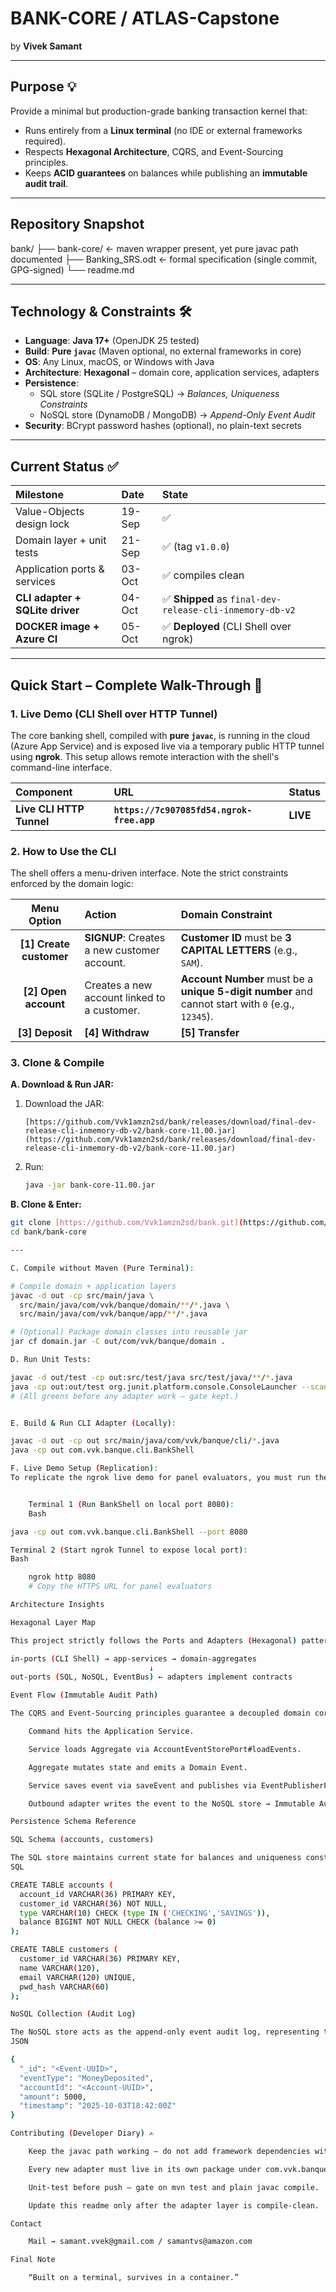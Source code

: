 # BANK-CORE / ATLAS-Capstone
by **Vivek Samant**

---

## Purpose 💡
Provide a minimal but production-grade banking transaction kernel that:
* Runs entirely from a **Linux terminal** (no IDE or external frameworks required).
* Respects **Hexagonal Architecture**, CQRS, and Event-Sourcing principles.
* Keeps **ACID guarantees** on balances while publishing an **immutable audit trail**.

---
## Repository Snapshot

bank/
├── bank-core/ ← maven wrapper present, yet pure javac path documented
├── Banking_SRS.odt ← formal specification (single commit, GPG-signed)
└── readme.md

---

## Technology & Constraints 🛠️
* **Language**: **Java 17+** (OpenJDK 25 tested)
* **Build**: **Pure `javac`** (Maven optional, no external frameworks in core)
* **OS**: Any Linux, macOS, or Windows with Java
* **Architecture**: **Hexagonal** – domain core, application services, adapters
* **Persistence**:
    * SQL store (SQLite / PostgreSQL) → *Balances, Uniqueness Constraints*
    * NoSQL store (DynamoDB / MongoDB) → *Append-Only Event Audit*
* **Security**: BCrypt password hashes (optional), no plain-text secrets

---

## Current Status ✅

| Milestone | Date | State |
| :--- | :--- | :--- |
| Value-Objects design lock | 19-Sep | ✅ |
| Domain layer + unit tests | 21-Sep | ✅ (tag `v1.0.0`) |
| Application ports & services | 03-Oct | ✅ compiles clean |
| **CLI adapter + SQLite driver** | 04-Oct | ✅ **Shipped** as `final-dev-release-cli-inmemory-db-v2` |
| **DOCKER image + Azure CI** | 05-Oct | ✅ **Deployed** (CLI Shell over ngrok) |

---

## Quick Start – Complete Walk-Through 🚀

### 1. Live Demo (CLI Shell over HTTP Tunnel)

The core banking shell, compiled with **pure `javac`**, is running in the cloud (Azure App Service) and is exposed live via a temporary public HTTP tunnel using **ngrok**. This setup allows remote interaction with the shell's command-line interface.

| Component | URL | Status |
| :--- | :--- | :--- |
| **Live CLI HTTP Tunnel** | **`https://7c907085fd54.ngrok-free.app`** | **LIVE** |

### 2. How to Use the CLI

The shell offers a menu-driven interface. Note the strict constraints enforced by the domain logic:

| Menu Option | Action | Domain Constraint |
| :---: | :--- | :--- |
| **[1] Create customer** | **SIGNUP**: Creates a new customer account. | **Customer ID** must be **3 CAPITAL LETTERS** (e.g., `SAM`). |
| **[2] Open account** | Creates a new account linked to a customer. | **Account Number** must be a **unique 5-digit number** and cannot start with `0` (e.g., `12345`). |
| **[3] Deposit** | **[4] Withdraw** | **[5] Transfer** | **[6] Check balance** | **[7] Exit** |

### 3. Clone & Compile

**A. Download & Run JAR:**

1.  Download the JAR:
    ```
    [https://github.com/Vvk1amzn2sd/bank/releases/download/final-dev-release-cli-inmemory-db-v2/bank-core-11.00.jar](https://github.com/Vvk1amzn2sd/bank/releases/download/final-dev-release-cli-inmemory-db-v2/bank-core-11.00.jar)
    ```
2.  Run:
    ```bash
    java -jar bank-core-11.00.jar
    ```

**B. Clone & Enter:**

```bash
git clone [https://github.com/Vvk1amzn2sd/bank.git](https://github.com/Vvk1amzn2sd/bank.git)
cd bank/bank-core

---

C. Compile without Maven (Pure Terminal):

# Compile domain + application layers
javac -d out -cp src/main/java \
  src/main/java/com/vvk/banque/domain/**/*.java \
  src/main/java/com/vvk/banque/app/**/*.java

# (Optional) Package domain classes into reusable jar
jar cf domain.jar -C out/com/vvk/banque/domain .

D. Run Unit Tests:

javac -d out/test -cp out:src/test/java src/test/java/**/*.java
java -cp out:out/test org.junit.platform.console.ConsoleLauncher --scan-classpath
# (All greens before any adapter work – gate kept.)


E. Build & Run CLI Adapter (Locally):

javac -d out -cp out src/main/java/com/vvk/banque/cli/*.java
java -cp out com.vvk.banque.cli.BankShell

F. Live Demo Setup (Replication):
To replicate the ngrok live demo for panel evaluators, you must run the following two processes simultaneously:


    Terminal 1 (Run BankShell on local port 8080):
    Bash

java -cp out com.vvk.banque.cli.BankShell --port 8080

Terminal 2 (Start ngrok Tunnel to expose local port):
Bash

    ngrok http 8080
    # Copy the HTTPS URL for panel evaluators

Architecture Insights

Hexagonal Layer Map

This project strictly follows the Ports and Adapters (Hexagonal) pattern. The current entry point is the Command Line Interface (CLI) Shell.

in-ports (CLI Shell) → app-services → domain-aggregates
                               ↓
out-ports (SQL, NoSQL, EventBus) ← adapters implement contracts

Event Flow (Immutable Audit Path)

The CQRS and Event-Sourcing principles guarantee a decoupled domain core and an immutable audit trail.

    Command hits the Application Service.

    Service loads Aggregate via AccountEventStorePort#loadEvents.

    Aggregate mutates state and emits a Domain Event.

    Service saves event via saveEvent and publishes via EventPublisherPort.

    Outbound adapter writes the event to the NoSQL store → Immutable Audit Row.

Persistence Schema Reference

SQL Schema (accounts, customers)

The SQL store maintains current state for balances and uniqueness constraints.
SQL

CREATE TABLE accounts (
  account_id VARCHAR(36) PRIMARY KEY,
  customer_id VARCHAR(36) NOT NULL,
  type VARCHAR(10) CHECK (type IN ('CHECKING','SAVINGS')),
  balance BIGINT NOT NULL CHECK (balance >= 0)
);

CREATE TABLE customers (
  customer_id VARCHAR(36) PRIMARY KEY,
  name VARCHAR(120),
  email VARCHAR(120) UNIQUE,
  pwd_hash VARCHAR(60)
);

NoSQL Collection (Audit Log)

The NoSQL store acts as the append-only event audit log, representing the source of truth for all transactions.
JSON

{
  "_id": "<Event-UUID>",
  "eventType": "MoneyDeposited",
  "accountId": "<Account-UUID>",
  "amount": 5000,
  "timestamp": "2025-10-03T18:42:00Z"
}

Contributing (Developer Diary) ✍️

    Keep the javac path working – do not add framework dependencies without providing a dual build path.

    Every new adapter must live in its own package under com.vvk.banque.adapter..

    Unit-test before push – gate on mvn test and plain javac compile.

    Update this readme only after the adapter layer is compile-clean.

Contact

    Mail → samant.vvek@gmail.com / samantvs@amazon.com

Final Note

    “Built on a terminal, survives in a container.”

